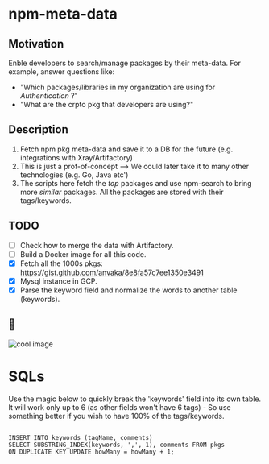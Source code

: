 # npm-meta-data

## Motivation
Enble developers to search/manage packages by their meta-data.
For example, answer questions like:
- "Which packages/libraries in my organization are using for *Authentication* ?"
- "What are the crpto pkg that developers are using?"

## Description
1. Fetch npm pkg meta-data and save it to a DB for the future (e.g. integrations with Xray/Artifactory)
2. This is just a prof-of-concept --> We could later take it to many other technologies (e.g. Go, Java etc')
3. The scripts here fetch the *top* packages and use npm-search to bring more _similar_ packages. All the packages are stored with their tags/keywords.

## TODO

* [ ] Check how to merge the data with Artifactory.
* [ ] Build a Docker image for all this code.
* [x] Fetch all the 1000s pkgs: https://gist.github.com/anvaka/8e8fa57c7ee1350e3491
* [x] Mysql instance in GCP.
* [x] Parse the keyword field and normalize the words to another table (keywords).

## 🐠 

<img src="https://source.unsplash.com/random" alt="cool image" />


# SQLs

Use the magic below to quickly break the 'keywords' field into its own table.
It will work only up to 6 (as other fields won't have 6 tags) - So use something better if you wish to have 100% of the tags/keywords.

```

INSERT INTO keywords (tagName, comments) 
SELECT SUBSTRING_INDEX(keywords, ',', 1), comments FROM pkgs
ON DUPLICATE KEY UPDATE howMany = howMany + 1;

```
